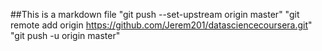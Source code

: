 ##This is a markdown file
"git push --set-upstream origin master"
"git remote add origin https://github.com/Jerem201/datasciencecoursera.git"
"git push -u origin master"
